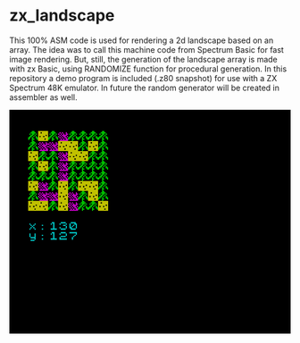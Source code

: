 # zx_landscape

This 100% ASM code is used for rendering a 2d landscape based on an array. The idea was to call this machine code from Spectrum Basic for fast image rendering. But, still, the generation of the landscape array is made with zx Basic, using RANDOMIZE function for procedural generation. In this repository a demo program is included (.z80 snapshot) for use with a ZX Spectrum 48K emulator. In future the random generator will be created in assembler as well.

![Screendump](https://github.com/nilsjc/zx_landscape/blob/main/landscape.PNG)   
